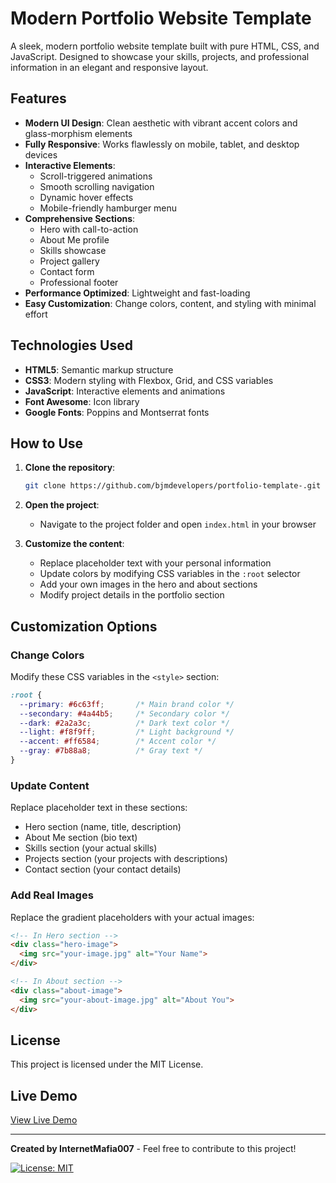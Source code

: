 # Modern Portfolio Website Template  

A sleek, modern portfolio website template built with pure HTML, CSS, and JavaScript. Designed to showcase your skills, projects, and professional information in an elegant and responsive layout.

## Features

- **Modern UI Design**: Clean aesthetic with vibrant accent colors and glass-morphism elements
- **Fully Responsive**: Works flawlessly on mobile, tablet, and desktop devices
- **Interactive Elements**:
  - Scroll-triggered animations
  - Smooth scrolling navigation
  - Dynamic hover effects
  - Mobile-friendly hamburger menu
- **Comprehensive Sections**:
  - Hero with call-to-action
  - About Me profile
  - Skills showcase
  - Project gallery
  - Contact form
  - Professional footer
- **Performance Optimized**: Lightweight and fast-loading
- **Easy Customization**: Change colors, content, and styling with minimal effort

## Technologies Used

- **HTML5**: Semantic markup structure
- **CSS3**: Modern styling with Flexbox, Grid, and CSS variables
- **JavaScript**: Interactive elements and animations
- **Font Awesome**: Icon library
- **Google Fonts**: Poppins and Montserrat fonts

## How to Use

1. **Clone the repository**:
   ```bash
   git clone https://github.com/bjmdevelopers/portfolio-template-.git
   ```

2. **Open the project**:
   - Navigate to the project folder and open `index.html` in your browser

3. **Customize the content**:
   - Replace placeholder text with your personal information
   - Update colors by modifying CSS variables in the `:root` selector
   - Add your own images in the hero and about sections
   - Modify project details in the portfolio section

## Customization Options

### Change Colors
Modify these CSS variables in the `<style>` section:
```css
:root {
  --primary: #6c63ff;       /* Main brand color */
  --secondary: #4a44b5;     /* Secondary color */
  --dark: #2a2a3c;          /* Dark text color */
  --light: #f8f9ff;         /* Light background */
  --accent: #ff6584;        /* Accent color */
  --gray: #7b88a8;          /* Gray text */
}
```

### Update Content
Replace placeholder text in these sections:
- Hero section (name, title, description)
- About Me section (bio text)
- Skills section (your actual skills)
- Projects section (your projects with descriptions)
- Contact section (your contact details)

### Add Real Images
Replace the gradient placeholders with your actual images:
```html
<!-- In Hero section -->
<div class="hero-image">
  <img src="your-image.jpg" alt="Your Name">
</div>

<!-- In About section -->
<div class="about-image">
  <img src="your-about-image.jpg" alt="About You">
</div>
```

## License

This project is licensed under the MIT License.

## Live Demo

[View Live Demo](https://your-portfolio-demo-link.com)

---

**Created by InternetMafia007** - Feel free to contribute to this project!

[![License: MIT](https://img.shields.io/badge/License-MIT-yellow.svg)](https://opensource.org/licenses/MIT)
